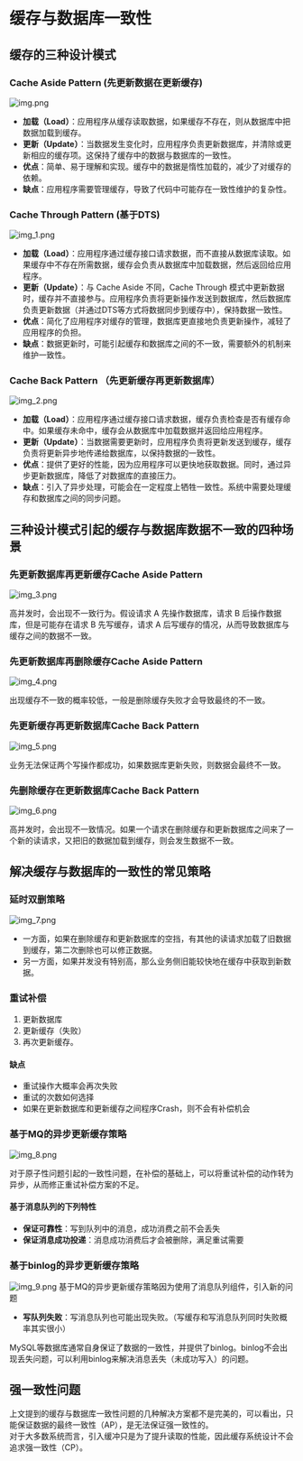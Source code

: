 # 缓存与数据库一致性

## 缓存的三种设计模式

### Cache Aside Pattern (先更新数据在更新缓存)
![img.png](img.png)

- **加载（Load）**：应用程序从缓存读取数据，如果缓存不存在，则从数据库中把数据加载到缓存。
- **更新（Update）**：当数据发生变化时，应用程序负责更新数据库，并清除或更新相应的缓存项。这保持了缓存中的数据与数据库的一致性。
- **优点**：简单、易于理解和实现。缓存中的数据是惰性加载的，减少了对缓存的依赖。
- **缺点**：应用程序需要管理缓存，导致了代码中可能存在一致性维护的复杂性。

### Cache Through Pattern (基于DTS)
![img_1.png](img_1.png)

- **加载（Load）**：应用程序通过缓存接口请求数据，而不直接从数据库读取。如果缓存中不存在所需数据，缓存会负责从数据库中加载数据，然后返回给应用程序。
- **更新（Update）**：与 Cache Aside 不同，Cache Through 模式中更新数据时，缓存并不直接参与。应用程序负责将更新操作发送到数据库，然后数据库负责更新数据（并通过DTS等方式将数据同步到缓存中），保持数据一致性。
- **优点**：简化了应用程序对缓存的管理，数据库更直接地负责更新操作，减轻了应用程序的负担。
- **缺点**：数据更新时，可能引起缓存和数据库之间的不一致，需要额外的机制来维护一致性。

### Cache Back Pattern （先更新缓存再更新数据库）
![img_2.png](img_2.png)

- **加载（Load）**：应用程序通过缓存接口请求数据，缓存负责检查是否有缓存命中。如果缓存未命中，缓存会从数据库中加载数据并返回给应用程序。
- **更新（Update）**：当数据需要更新时，应用程序负责将更新发送到缓存，缓存负责将更新异步地传递给数据库，以保持数据的一致性。
- **优点**：提供了更好的性能，因为应用程序可以更快地获取数据。同时，通过异步更新数据库，降低了对数据库的直接压力。
- **缺点**：引入了异步处理，可能会在一定程度上牺牲一致性。系统中需要处理缓存和数据库之间的同步问题。

## 三种设计模式引起的缓存与数据库数据不一致的四种场景

### 先更新数据库再更新缓存Cache Aside Pattern
![img_3.png](img_3.png)

高并发时，会出现不一致行为。假设请求 A 先操作数据库，请求 B 后操作数据库，但是可能存在请求 B 先写缓存，请求 A 后写缓存的情况，从而导致数据库与缓存之间的数据不一致。

### 先更新数据库再删除缓存Cache Aside Pattern
![img_4.png](img_4.png)

出现缓存不一致的概率较低，一般是删除缓存失败才会导致最终的不一致。

### 先更新缓存再更新数据库Cache Back Pattern
![img_5.png](img_5.png)

业务无法保证两个写操作都成功，如果数据库更新失败，则数据会最终不一致。

### 先删除缓存在更新数据库Cache Back Pattern
![img_6.png](img_6.png)

高并发时，会出现不一致情况。如果一个请求在删除缓存和更新数据库之间来了一个新的读请求，又把旧的数据加载到缓存，则会发生数据不一致。

## 解决缓存与数据库的一致性的常见策略

### 延时双删策略
![img_7.png](img_7.png)

- 一方面，如果在删除缓存和更新数据库的空挡，有其他的读请求加载了旧数据到缓存，第二次删除也可以修正数据。  
- 另一方面，如果并发没有特别高，那么业务侧旧能较快地在缓存中获取到新数据。

### 重试补偿
1. 更新数据库
2. 更新缓存（失败）
3. 再次更新缓存。

#### 缺点
- 重试操作大概率会再次失败
- 重试的次数如何选择
- 如果在更新数据库和更新缓存之间程序Crash，则不会有补偿机会

### 基于MQ的异步更新缓存策略
![img_8.png](img_8.png)

对于原子性问题引起的一致性问题，在补偿的基础上，可以将重试补偿的动作转为异步，从而修正重试补偿方案的不足。

#### 基于消息队列的下列特性
- **保证可靠性**：写到队列中的消息，成功消费之前不会丢失
- **保证消息成功投递**：消息成功消费后才会被删除，满足重试需要

### 基于binlog的异步更新缓存策略
![img_9.png](img_9.png)
基于MQ的异步更新缓存策略因为使用了消息队列组件，引入新的问题
- **写队列失败**：写消息队列也可能出现失败。（写缓存和写消息队列同时失败概率其实很小）

MySQL等数据库通常自身保证了数据的一致性，并提供了binlog。binlog不会出现丢失问题，可以利用binlog来解决消息丢失（未成功写入）的问题。

## 强一致性问题
上文提到的缓存与数据库一致性问题的几种解决方案都不是完美的，可以看出，只能保证数据的最终一致性（AP），是无法保证强一致性的。  
对于大多数系统而言，引入缓冲只是为了提升读取的性能，因此缓存系统设计不会追求强一致性（CP）。